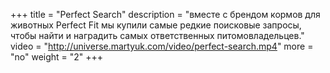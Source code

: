 +++
title = "Perfect Search"
description = "вместе с брендом кормов для животных Perfect Fit мы купили самые редкие поисковые запросы, чтобы найти и наградить самых ответственных питомовладельцев."
video = "http://universe.martyuk.com/video/perfect-search.mp4"
more = "no"
weight = "2"
+++